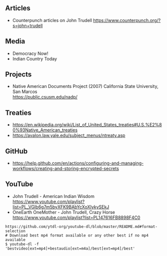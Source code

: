 Articles
--------

* Counterpunch articles on John Trudell
  https://www.counterpunch.org/?s=john+trudell


Media
-----

* Democracy Now!
* Indian Country Today


Projects
--------

* Native American Documents Project (2007)
  California State University, San Marcos  
  https://public.csusm.edu/nadp/


Treaties
--------

* https://en.wikipedia.org/wiki/List_of_United_States_treaties#U.S.%E2%80%93Native_American_treaties
* https://avalon.law.yale.edu/subject_menus/ntreaty.asp


GitHub
------

* https://help.github.com/en/actions/configuring-and-managing-workflows/creating-and-storing-encrypted-secrets


YouTube
-------

* John Trudell - American Indian Wisdom
  https://www.youtube.com/playlist?list=PL_VGIb6g7m5byXFK9BAbYcXoXIykySEkJ
* OneEarth OneMother - John Trudell, Crazy Horse
  https://www.youtube.com/playlist?list=PL147616FB8898F4C0

```
https://github.com/ytdl-org/youtube-dl/blob/master/README.md#format-selection
# Download best mp4 format available or any other best if no mp4 available
$ youtube-dl -f 'bestvideo[ext=mp4]+bestaudio[ext=m4a]/best[ext=mp4]/best'
```
